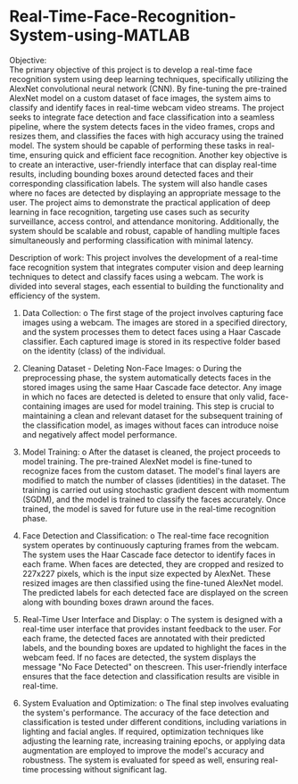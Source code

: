 # Real-Time-Face-Recognition-System-using-MATLAB
Objective:  
The primary objective of this project is to develop a real-time face recognition 
system using deep learning techniques, specifically utilizing the AlexNet 
convolutional neural network (CNN). By fine-tuning the pre-trained AlexNet 
model on a custom dataset of face images, the system aims to classify and identify 
faces in real-time webcam video streams. The project seeks to integrate face 
detection and face classification into a seamless pipeline, where the system 
detects faces in the video frames, crops and resizes them, and classifies the faces 
with high accuracy using the trained model. The system should be capable of 
performing these tasks in real-time, ensuring quick and efficient face recognition. 
Another key objective is to create an interactive, user-friendly interface that can 
display real-time results, including bounding boxes around detected faces and their 
corresponding classification labels. The system will also handle cases where no 
faces are detected by displaying an appropriate message to the user. The project 
aims to demonstrate the practical application of deep learning in face recognition, 
targeting use cases such as security surveillance, access control, and attendance 
monitoring. Additionally, the system should be scalable and robust, capable of 
handling multiple faces simultaneously and performing classification with 
minimal latency. 

Description of work: 
This project involves the development of a real-time face recognition system that 
integrates computer vision and deep learning techniques to detect and classify 
faces using a webcam. The work is divided into several stages, each essential to 
building the functionality and efficiency of the system. 
1. Data Collection: 
o The first stage of the project involves capturing face images using a 
webcam. The images are stored in a specified directory, and the system 
processes them to detect faces using a Haar Cascade classifier. Each 
captured image is stored in its respective folder based on the identity 
(class) of the individual. 
 
2. Cleaning Dataset - Deleting Non-Face Images: 
o During the preprocessing phase, the system automatically detects faces 
in the stored images using the same Haar Cascade face detector. Any 
image in which no faces are detected is deleted to ensure that only valid, 
face-containing images are used for model training. This step is crucial 
to maintaining a clean and relevant dataset for the subsequent training 
of the classification model, as images without faces can introduce noise 
and negatively affect model performance.

3. Model Training: 
o After the dataset is cleaned, the project proceeds to model training. The 
pre-trained AlexNet model is fine-tuned to recognize faces from the 
custom dataset. The model's final layers are modified to match the 
number of classes (identities) in the dataset. The training is carried out 
using stochastic gradient descent with momentum (SGDM), and the 
model is trained to classify the faces accurately. Once trained, the 
model is saved for future use in the real-time recognition phase. 
 
4. Face Detection and Classification: 
o The real-time face recognition system operates by continuously 
capturing frames from the webcam. The system uses the Haar Cascade 
face detector to identify faces in each frame. When faces are detected, 
they are cropped and resized to 227x227 pixels, which is the input size 
expected by AlexNet. These resized images are then classified using 
the fine-tuned AlexNet model. The predicted labels for each detected 
face are displayed on the screen along with bounding boxes drawn 
around the faces. 
 
5. Real-Time User Interface and Display: 
o The system is designed with a real-time user interface that provides 
instant feedback to the user. For each frame, the detected faces are 
annotated with their predicted labels, and the bounding boxes are 
updated to highlight the faces in the webcam feed. If no faces are 
detected, the system displays the message "No Face Detected" on thescreen.
This user-friendly interface ensures that the face detection and 
classification results are visible in real-time.

6. System Evaluation and Optimization: 
o The final step involves evaluating the system's performance. The 
accuracy of the face detection and classification is tested under 
different conditions, including variations in lighting and facial angles. 
If required, optimization techniques like adjusting the learning rate, 
increasing training epochs, or applying data augmentation are 
employed to improve the model's accuracy and robustness. The system 
is evaluated for speed as well, ensuring real-time processing without 
significant lag.



